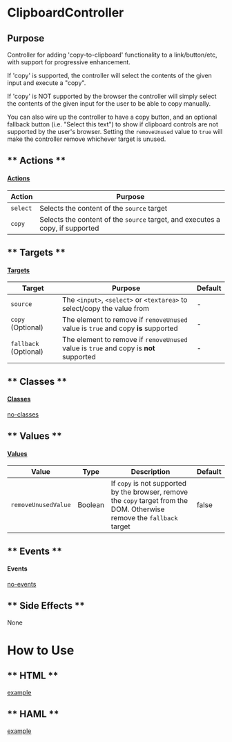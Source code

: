 # ClipboardController

## Purpose

Controller for adding 'copy-to-clipboard' functionality to a link/button/etc, with support for progressive enhancement.

If 'copy' is supported, the controller will select the contents of the given input and execute a "copy".

If 'copy' is NOT supported by the browser the controller will simply select the contents of the given input for the user to be able to copy manually.

You can also wire up the controller to have a copy button, and an optional fallback button (i.e. "Select this text") to show if clipboard controls are not supported by the user's browser. Setting the `removeUnused` value to `true` will make the controller remove whichever target is unused.

<!-- tabs:start -->

## ** Actions **

#### [Actions](https://stimulus.hotwire.dev/reference/actions)

| Action | Purpose |
| --- | --- |
| `select` | Selects the content of the `source` target |
| `copy` | Selects the content of the `source` target, and executes a copy, if supported |

## ** Targets **

#### [Targets](https://stimulus.hotwire.dev/reference/targets)

| Target | Purpose | Default |
| --- | --- | --- |
| `source` | The `<input>`, `<select>` or `<textarea>` to select/copy the value from | - |
| `copy` (Optional) | The element to remove if `removeUnused`  value is `true` and copy **is** supported | - |
| `fallback` (Optional) | The element to remove if `removeUnused` value  is `true` and copy is **not** supported | - |

## ** Classes **

#### [Classes](https://stimulus.hotwire.dev/reference/classes)

[no-classes](../_partials/no-classes.md ':include')

## ** Values **

#### [Values](https://stimulus.hotwire.dev/reference/values)

| Value | Type | Description | Default |
| --- | --- | --- | --- |
| `removeUnusedValue` | Boolean | If `copy` is not supported by the browser, remove the `copy` target from the DOM. Otherwise remove the `fallback` target | false |

## ** Events **

#### Events

[no-events](../_partials/no-events.md ':include')

## ** Side Effects **

None

<!-- tabs:end -->

# How to Use

<!-- tabs:start -->
## ** HTML **
[example](../examples/clipboard_controller.html ':include :type=code')
## ** HAML **
[example](../examples/clipboard_controller.haml ':include :type=code')
<!-- tabs:end -->


